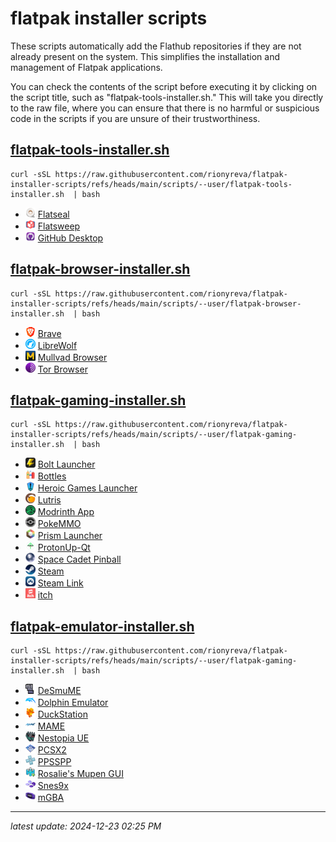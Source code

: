 # flatpak installer scripts

These scripts automatically add the Flathub repositories if they are not already present on the system. This simplifies the installation and management of Flatpak applications.

You can check the contents of the script before executing it by clicking on the script title, such as "flatpak-tools-installer.sh." This will take you directly to the raw file, where you can ensure that there is no harmful or suspicious code in the scripts if you are unsure of their trustworthiness.

## [flatpak-tools-installer.sh](https://raw.githubusercontent.com/rionyreva/flatpak-installer-scripts/refs/heads/main/scripts/--user/flatpak-tools-installer.sh)

```
curl -sSL https://raw.githubusercontent.com/rionyreva/flatpak-installer-scripts/refs/heads/main/scripts/--user/flatpak-tools-installer.sh  | bash
```

- ![flatseal.png](icons/flatseal.png) [Flatseal](https://flathub.org/apps/com.github.tchx84.Flatseal)
- ![flatsweep.png](icons/flatsweep.png) [Flatsweep](https://flathub.org/apps/io.github.giantpinkrobots.flatsweep)
- ![github-desktop.png](icons/github-desktop.png) [GitHub Desktop](https://flathub.org/apps/io.github.shiftey.Desktop)

## [flatpak-browser-installer.sh](https://raw.githubusercontent.com/rionyreva/flatpak-installer-scripts/refs/heads/main/scripts/--user/flatpak-browser-installer.sh)

```
curl -sSL https://raw.githubusercontent.com/rionyreva/flatpak-installer-scripts/refs/heads/main/scripts/--user/flatpak-browser-installer.sh  | bash
```

- ![brave.png](icons/brave.png) [Brave](https://flathub.org/apps/com.brave.Browser)
- ![librewolf.png](icons/librewolf.png) [LibreWolf](https://flathub.org/apps/io.gitlab.librewolf-community)
- ![mullvad-browser.png](icons/mullvad-browser.png) [Mullvad Browser](https://flathub.org/apps/net.mullvad.MullvadBrowser)
- ![tor-browser.png](icons/tor-browser.png) [Tor Browser](https://flathub.org/apps/org.torproject.torbrowser-launcher)

## [flatpak-gaming-installer.sh](https://raw.githubusercontent.com/rionyreva/flatpak-installer-scripts/refs/heads/main/scripts/--user/flatpak-gaming-installer.sh)

```
curl -sSL https://raw.githubusercontent.com/rionyreva/flatpak-installer-scripts/refs/heads/main/scripts/--user/flatpak-gaming-installer.sh  | bash
```

- ![bolt-launcher.png](icons/bolt-launcher.png) [Bolt Launcher](https://flathub.org/apps/com.adamcake.Bolt)
- ![bottles.png](icons/bottles.png) [Bottles](https://flathub.org/apps/com.usebottles.bottles)
- ![heroic-games-launcher.png](icons/heroic-games-launcher.png) [Heroic Games Launcher](https://flathub.org/apps/com.heroicgameslauncher.hgl)
- ![lutris.png](icons/lutris.png) [Lutris](https://flathub.org/apps/net.lutris.Lutris)
- ![modrinth-app.png](icons/modrinth-app.png) [Modrinth App](https://flathub.org/apps/com.modrinth.ModrinthApp)
- ![pokemmo.png](icons/pokemmo.png) [PokeMMO](https://flathub.org/apps/com.pokemmo.PokeMMO)
- ![prism-launcher.png](icons/prism-launcher.png) [Prism Launcher](https://flathub.org/apps/org.prismlauncher.PrismLauncher)
- ![protonup-qt](icons/protonup-qt.png) [ProtonUp-Qt](https://flathub.org/apps/net.davidotek.pupgui2)
- ![space-cadet-pinball.png](icons/space-cadet-pinball.png) [Space Cadet Pinball](https://flathub.org/apps/com.github.k4zmu2a.spacecadetpinball)
- ![steam.png](icons/steam.png) [Steam](https://flathub.org/apps/com.valvesoftware.Steam)
- ![steam-link.png](icons/steam-link.png) [Steam Link](https://flathub.org/apps/com.valvesoftware.SteamLink)
- ![itch.png](icons/itch.png) [itch](https://flathub.org/apps/io.itch.itch)

## [flatpak-emulator-installer.sh](https://raw.githubusercontent.com/rionyreva/flatpak-installer-scripts/refs/heads/main/scripts/--user/flatpak-emulator-installer.sh)

```
curl -sSL https://raw.githubusercontent.com/rionyreva/flatpak-installer-scripts/refs/heads/main/scripts/--user/flatpak-gaming-installer.sh  | bash
```

- ![desmume.png](icons/desmume.png) [DeSmuME](https://flathub.org/apps/org.desmume.DeSmuME)
- ![dolphin-emulator.png](icons/dolphin-emulator.png) [Dolphin Emulator](https://flathub.org/apps/org.DolphinEmu.dolphin-emu)
- ![duckstation.png](icons/duckstation.png) [DuckStation](https://flathub.org/apps/org.duckstation.DuckStation)
- ![mame.png](icons/mame.png) [MAME](https://flathub.org/apps/org.mamedev.MAME)
- ![nestopia-ue.png](icons/nestopia-ue.png) [Nestopia UE](https://flathub.org/apps/ca._0ldsk00l.Nestopia)
- ![pcsx2.png](icons/pcsx2.png) [PCSX2](https://flathub.org/apps/net.pcsx2.PCSX2)
- ![ppsspp.png](icons/ppsspp.png) [PPSSPP](https://flathub.org/apps/org.ppsspp.PPSSPP)
- ![rosalies-mupen-gui.png](icons/rosalies-mupen-gui.png) [Rosalie's Mupen GUI](https://flathub.org/apps/com.github.Rosalie241.RMG)
- ![snes9x.png](icons/snes9x.png) [Snes9x](https://flathub.org/apps/com.snes9x.Snes9x)
- ![mgba.png](icons/mgba.png) [mGBA](https://flathub.org/apps/io.mgba.mGBA)

---

_latest update: 2024-12-23 02:25 PM_
